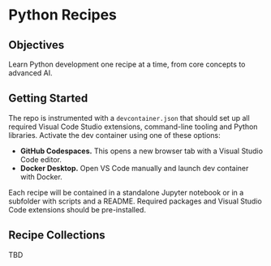 # Python Recipes

## Objectives

Learn Python development one recipe at a time, from core concepts to advanced AI. 

## Getting Started

The repo is instrumented with a `devcontainer.json` that should set up all required Visual Code Studio extensions, command-line tooling and Python libraries. Activate the dev container using one of these options:

- **GitHub Codespaces.** This opens a new browser tab with a Visual Studio Code editor.
- **Docker Desktop.** Open VS Code manually and launch dev container with Docker.
    
Each recipe will be contained in a standalone Jupyter notebook or in a subfolder with scripts and a README. Required packages and Visual Studio Code extensions should be pre-installed.

## Recipe Collections

TBD